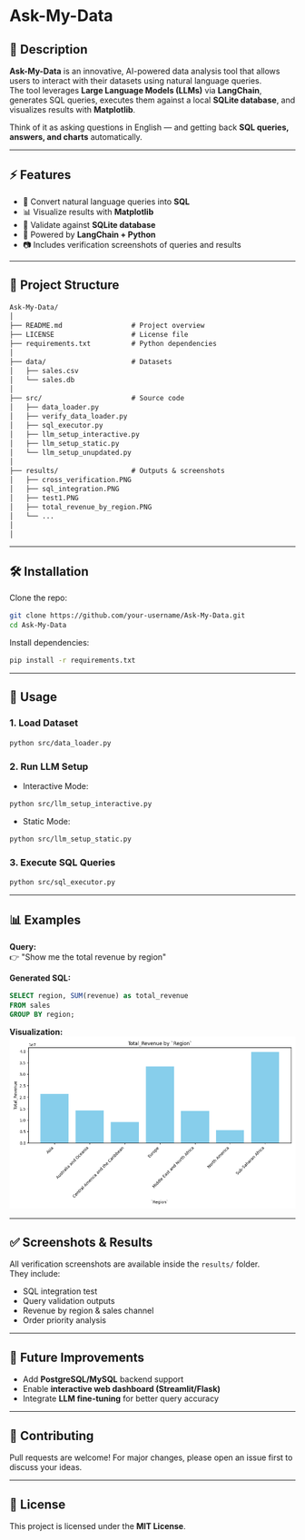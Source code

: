 # Ask-My-Data

## 📌 Description
**Ask-My-Data** is an innovative, AI-powered data analysis tool that allows users to interact with their datasets using natural language queries.  
The tool leverages **Large Language Models (LLMs)** via **LangChain**, generates SQL queries, executes them against a local **SQLite database**, and visualizes results with **Matplotlib**.  

Think of it as asking questions in English — and getting back **SQL queries, answers, and charts** automatically.  

---

## ⚡ Features
- 🧠 Convert natural language queries into **SQL**  
- 📊 Visualize results with **Matplotlib**  
- 💾 Validate against **SQLite database**  
- 🔗 Powered by **LangChain + Python**  
- 📷 Includes verification screenshots of queries and results  

---

## 📂 Project Structure
```
Ask-My-Data/
│
├── README.md                 # Project overview
├── LICENSE                   # License file
├── requirements.txt          # Python dependencies
│
├── data/                     # Datasets
│   ├── sales.csv
│   └── sales.db
│
├── src/                      # Source code
│   ├── data_loader.py
│   ├── verify_data_loader.py
│   ├── sql_executor.py
│   ├── llm_setup_interactive.py
│   ├── llm_setup_static.py
│   └── llm_setup_unupdated.py
│
├── results/                  # Outputs & screenshots
│   ├── cross_verification.PNG
│   ├── sql_integration.PNG
│   ├── test1.PNG
│   ├── total_revenue_by_region.PNG
│   └── ...
│
│
```

---

## 🛠️ Installation

Clone the repo:
```bash
git clone https://github.com/your-username/Ask-My-Data.git
cd Ask-My-Data
```

Install dependencies:
```bash
pip install -r requirements.txt
```

---

## 🚀 Usage

### 1. Load Dataset
```bash
python src/data_loader.py
```

### 2. Run LLM Setup
- Interactive Mode:
```bash
python src/llm_setup_interactive.py
```
- Static Mode:
```bash
python src/llm_setup_static.py
```

### 3. Execute SQL Queries
```bash
python src/sql_executor.py
```

---

## 📊 Examples

**Query:**  
👉 "Show me the total revenue by region"  

**Generated SQL:**  
```sql
SELECT region, SUM(revenue) as total_revenue 
FROM sales 
GROUP BY region;
```

**Visualization:**  
![Total Revenue by Region](results/total_revenue_by_region.PNG)

---

## ✅ Screenshots & Results
All verification screenshots are available inside the `results/` folder.  
They include:  
- SQL integration test  
- Query validation outputs  
- Revenue by region & sales channel  
- Order priority analysis  

---

## 📌 Future Improvements
- Add **PostgreSQL/MySQL** backend support  
- Enable **interactive web dashboard (Streamlit/Flask)**  
- Integrate **LLM fine-tuning** for better query accuracy  

---

## 🤝 Contributing
Pull requests are welcome! For major changes, please open an issue first to discuss your ideas.  

---

## 📜 License
This project is licensed under the **MIT License**.  
